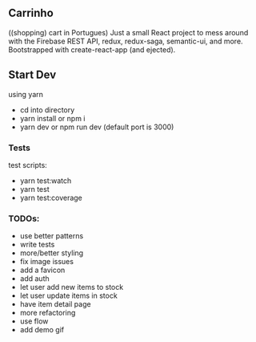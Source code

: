 ## Carrinho
((shopping) cart in Portugues)
Just a small React project to mess around with the Firebase REST API, redux, redux-saga, semantic-ui, and more.  Bootstrapped with create-react-app (and ejected).


## Start Dev
using yarn
- cd into directory
- yarn install or npm i
- yarn dev or npm run dev
(default port is 3000)


### Tests
test scripts:
- yarn test:watch
- yarn test
- yarn test:coverage


### TODOs:
- use better patterns
- write tests
- more/better styling
- fix image issues
- add a favicon
- add auth
- let user add new items to stock
- let user update items in stock
- have item detail page
- more refactoring
- use flow
- add demo gif
